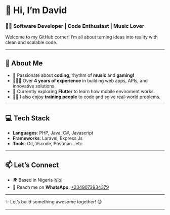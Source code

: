 # 👋 Hi, I’m **David**  

### 👨‍💻 **Software Developer | Code Enthusiast | Music Lover**  
Welcome to my GitHub corner! I’m all about turning ideas into reality with clean and scalable code.  

---

## 🚀 **About Me**  
- 👀 Passionate about **coding**, rhythm of **music** and **gaming!**
- 👩🏾‍💻 Over **4 years of experience** in building web apps, APIs, and innovative solutions.  
- 🎯 Currently exploring **Flutter** to learn how mobile enviroment works. 
- 🧑‍🏫 I also enjoy **training people** to code and solve real-world problems.  

---

## 💻 **Tech Stack**  
- **Languages**: PHP, Java, C#, Javascript  
- **Frameworks**: Laravel, Express Js  
- **Tools**: Git, Vscode, Postman...etc 

---

## 📫 **Let’s Connect**  
- 🌍 Based in Nigeria 🇳🇬  
- 💬 Reach me on **WhatsApp**: [+2349073934379](https://wa.me/2349073934379)  
---

✨ Let’s build something awesome together! 😊  

--- 
